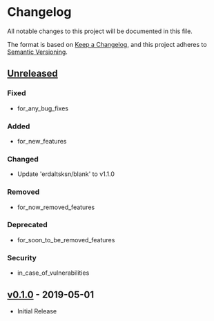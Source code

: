 # Changelog

All notable changes to this project will be documented in this file.

The format is based on [Keep a Changelog](https://keepachangelog.com/), and this
project adheres to [Semantic Versioning](https://semver.org/).

## [Unreleased]

### Fixed

- for_any_bug_fixes

### Added

- for_new_features

### Changed

- Update 'erdaltsksn/blank' to v1.1.0

### Removed

- for_now_removed_features

### Deprecated

- for_soon_to_be_removed_features

### Security

- in_case_of_vulnerabilities

## [v0.1.0] - 2019-05-01

- Initial Release

[Unreleased]: https://github.com/erdaltsksn/ama/compare/v0.1.0...HEAD
[v0.1.0]: https://github.com/erdaltsksn/ama/releases/tag/v0.1.0
